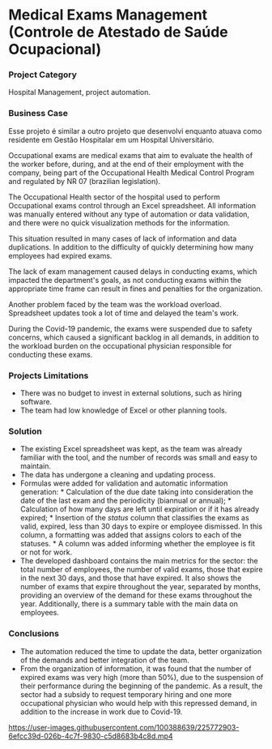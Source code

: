 # Medical Exams Management (Controle de Atestado de Saúde Ocupacional)

### Project Category

Hospital Management, project automation.

### Business Case

Esse projeto é similar a outro projeto que desenvolvi enquanto atuava como residente em Gestão Hospitalar em um Hospital Universitário.

Occupational exams are medical exams that aim to evaluate the health of the worker before, during, and at the end of their employment with the company, being part of the Occupational Health Medical Control Program and regulated by NR 07 (brazilian legislation).

The Occupational Health sector of the hospital used to perform Occupational exams control through an Excel spreadsheet. All information was manually entered without any type of automation or data validation, and there were no quick visualization methods for the information.

This situation resulted in many cases of lack of information and data duplications. In addition to the difficulty of quickly determining how many employees had expired exams.

The lack of exam management caused delays in conducting exams, which impacted the department's goals, as not conducting exams within the appropriate time frame can result in fines and penalties for the organization.

Another problem faced by the team was the workload overload. Spreadsheet updates took a lot of time and delayed the team's work.

During the Covid-19 pandemic, the exams were suspended due to safety concerns, which caused a significant backlog in all demands, in addition to the workload burden on the occupational physician responsible for conducting these exams.

### Projects Limitations

* There was no budget to invest in external solutions, such as hiring software.
* The team had low knowledge of Excel or other planning tools.

### Solution

* The existing Excel spreadsheet was kept, as the team was already familiar with the tool, and the number of records was small and easy to maintain.
* The data has undergone a cleaning and updating process.
* Formulas were added for validation and automatic information generation:
      * Calculation of the due date taking into consideration the date of the last exam and the periodicity (biannual or annual);
      * Calculation of how many days are left until expiration or if it has already expired;
      * Insertion of the *status* column that classifies the exams as valid, expired, less than 30 days to expire or employee dismissed. In this column, a formatting was added that assigns colors to each of the statuses.
      * A column was added informing whether the employee is fit or not for work.
* The developed dashboard contains the main metrics for the sector: the total number of employees, the number of valid exams, those that expire in the next 30 days, and those that have expired. It also shows the number of exams that expire throughout the year, separated by months, providing an overview of the demand for these exams throughout the year. Additionally, there is a summary table with the main data on employees.

### Conclusions

* The automation reduced the time to update the data, better organization of the demands and better integration of the team.
* From the organization of information, it was found that the number of expired exams was very high (more than 50%), due to the suspension of their performance during the beginning of the pandemic. As a result, the sector had a subsidy to request temporary hiring and one more occupational physician who would help with this repressed demand, in addition to the increase in work due to Covid-19.


https://user-images.githubusercontent.com/100388639/225772903-6efcc39d-026b-4c7f-9830-c5d8683b4c8d.mp4

